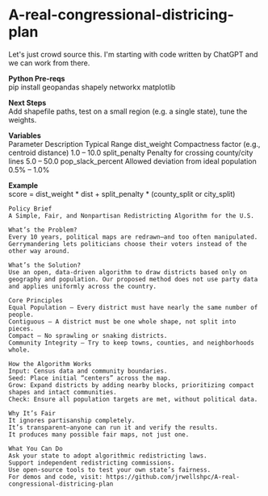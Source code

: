 # A-real-congressional-districing-plan
Let's just crowd source this. I'm starting with code written by ChatGPT and we can work from there.

**Python Pre-reqs**  
pip install geopandas shapely networkx matplotlib

**Next Steps**  
Add shapefile paths, test on a small region (e.g. a single state), tune the weights.

**Variables**  
Parameter	         Description	                                 Typical Range
dist_weight        Compactness factor (e.g., centroid distance)  1.0 – 10.0
split_penalty	     Penalty for crossing county/city lines	       5.0 – 50.0
pop_slack_percent  Allowed deviation from ideal population	     0.5% – 1.0%

**Example**  
score = dist_weight * dist + split_penalty * (county_split or city_split)

```
Policy Brief  
A Simple, Fair, and Nonpartisan Redistricting Algorithm for the U.S.

What’s the Problem?  
Every 10 years, political maps are redrawn—and too often manipulated. Gerrymandering lets politicians choose their voters instead of the other way around.

What’s the Solution?  
Use an open, data-driven algorithm to draw districts based only on geography and population. Our proposed method does not use party data and applies uniformly across the country.

Core Principles  
Equal Population – Every district must have nearly the same number of people.
Contiguous – A district must be one whole shape, not split into pieces.
Compact – No sprawling or snaking districts.
Community Integrity – Try to keep towns, counties, and neighborhoods whole.

How the Algorithm Works  
Input: Census data and community boundaries.
Seed: Place initial “centers” across the map.
Grow: Expand districts by adding nearby blocks, prioritizing compact shapes and intact communities.
Check: Ensure all population targets are met, without political data.

Why It’s Fair  
It ignores partisanship completely.
It’s transparent—anyone can run it and verify the results.
It produces many possible fair maps, not just one.

What You Can Do  
Ask your state to adopt algorithmic redistricting laws.
Support independent redistricting commissions.
Use open-source tools to test your own state’s fairness.
For demos and code, visit: https://github.com/jrwellshpc/A-real-congressional-districing-plan

```
